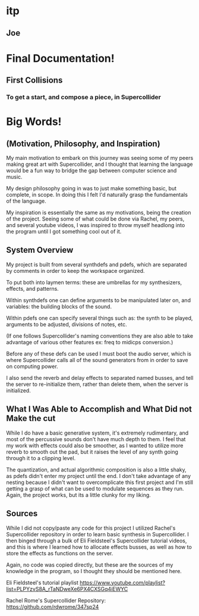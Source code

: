 # itp

## Joe

# Final Documentation!

## First Collisions
### To get a start, and compose a piece, in Supercollider

# Big Words!
## (Motivation, Philosophy, and Inspiration)
My main motivation to embark on this journey was seeing some of my peers making great art with Supercollider, and I thought that learning the language would be a fun way to bridge the gap between computer science and music.

My design philosophy going in was to just make something basic, but complete, in scope. In doing this I felt I'd naturally grasp the fundamentals of the language.

My inspiration is essentially the same as my motivations, being the creation of the project. Seeing some of what could be done via Rachel, my peers, and several youtube videos, I was inspired to throw myself headlong into the program until I got something cool out of it.

## System Overview
My project is built from several synthdefs and pdefs, which are separated by comments in order to keep the workspace organized.

To put both into laymen terms: these are umbrellas for my synthesizers, effects, and patterns.

Within synthdefs one can define arguments to be manipulated later on, and variables: the building blocks of the sound.

Within pdefs one can specify several things such as: the synth to be played, arguments to be adjusted, divisions of notes, etc.

(If one follows Supercollider's naming conventions they are also able to take advantage of various other features ex: freq to midicps conversion.)

Before any of these defs can be used I must boot the audio server, which is where Supercollider calls all of the sound generators from in order to save on computing power.

I also send the reverb and delay effects to separated named busses, and tell the server to re-initialize them, rather than delete them, when the server is initialized.

## What I Was Able to Accomplish and What Did not Make the cut
While I do have a basic generative system, it's extremely rudimentary, and most of the percussive sounds don't have much depth to them. I feel that my work with effects could also be smoother, as I wanted to utilize more reverb to smooth out the pad, but it raises the level of any synth going through it to a clipping level.

The quantization, and actual algorithmic composition is also a little shaky, as pdefs didn't enter my project until the end. I don't take advantage of any nesting because I didn't want to overcomplicate this first project and I'm still getting a grasp of what can be used to modulate sequences as they run. Again, the project works, but its a little clunky for my liking.

## Sources
While I did not copy/paste any code for this project I utilized Rachel's Supercollider repository in order to learn basic synthesis in Supercollider.
I then binged through a bulk of Eli Fieldsteel's Supercollider tutorial videos, and this is where I learned how to allocate effects busses, as well as how to store the effects as functions on the server.

Again, no code was copied directly, but these are the sources of my knowledge in the program, so I thought they should be mentioned here.

Eli Fieldsteel's tutorial playlist
https://www.youtube.com/playlist?list=PLPYzvS8A_rTaNDweXe6PX4CXSGq4iEWYC

Rachel Rome's Supercollider Repository:
https://github.com/rdwrome/347sp24
